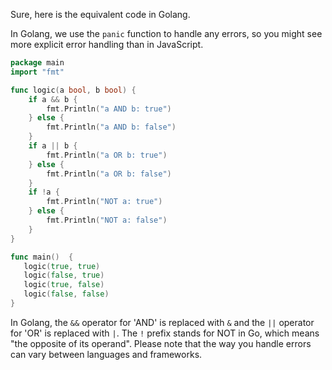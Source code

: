 Sure, here is the equivalent code in Golang. 

In Golang, we use the `panic` function to handle any errors, so you might see more explicit error handling than in JavaScript.

```go
package main
import "fmt"

func logic(a bool, b bool) {
    if a && b {
        fmt.Println("a AND b: true")
    } else {
        fmt.Println("a AND b: false")
    }
    if a || b {
        fmt.Println("a OR b: true")
    } else {
        fmt.Println("a OR b: false")
    }
    if !a {
        fmt.Println("NOT a: true")
    } else {
        fmt.Println("NOT a: false")
    }
}

func main()  {
   logic(true, true)
   logic(false, true)
   logic(true, false)
   logic(false, false)
}
``` 

In Golang, the `&&` operator for 'AND' is replaced with `&` and the `||` operator for 'OR' is replaced with `|`. The `!` prefix stands for NOT in Go, which means "the opposite of its operand". Please note that the way you handle errors can vary between languages and frameworks.
